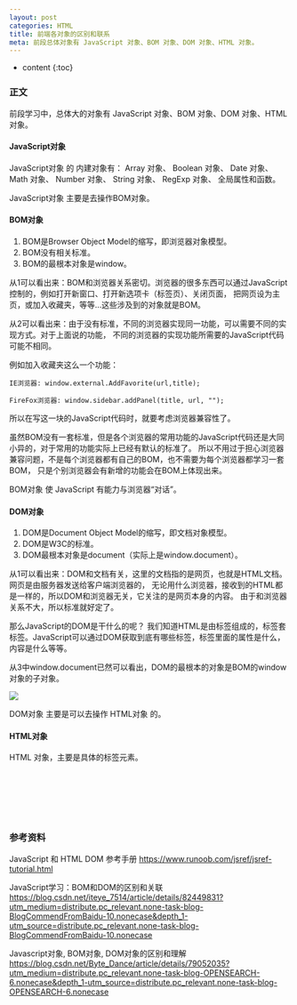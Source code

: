```yaml
---
layout: post
categories: HTML
title: 前端各对象的区别和联系
meta: 前段总体对象有 JavaScript 对象、BOM 对象、DOM 对象、HTML 对象。
---
```

* content
{:toc}

### 正文

前段学习中，总体大的对象有 JavaScript 对象、BOM 对象、DOM 对象、HTML 对象。

#### JavaScript对象

JavaScript对象 的 内建对象有：
Array 对象、
Boolean 对象、
Date 对象、
Math 对象、
Number 对象、
String 对象、
RegExp 对象、
全局属性和函数。

JavaScript对象 主要是去操作BOM对象。

#### BOM对象

1. BOM是Browser Object Model的缩写，即浏览器对象模型。
2. BOM没有相关标准。
3. BOM的最根本对象是window。

从1可以看出来：BOM和浏览器关系密切。浏览器的很多东西可以通过JavaScript控制的，例如打开新窗口、打开新选项卡（标签页）、关闭页面，
把网页设为主页，或加入收藏夹，等等…这些涉及到的对象就是BOM。

从2可以看出来：由于没有标准，不同的浏览器实现同一功能，可以需要不同的实现方式。对于上面说的功能，
不同的浏览器的实现功能所需要的JavaScript代码可能不相同。

例如加入收藏夹这么一个功能：
```
IE浏览器: window.external.AddFavorite(url,title);

FireFox浏览器: window.sidebar.addPanel(title, url, "");
```

所以在写这一块的JavaScript代码时，就要考虑浏览器兼容性了。

虽然BOM没有一套标准，但是各个浏览器的常用功能的JavaScript代码还是大同小异的，对于常用的功能实际上已经有默认的标准了。
所以不用过于担心浏览器兼容问题，不是每个浏览器都有自己的BOM，也不需要为每个浏览器都学习一套BOM，
只是个别浏览器会有新增的功能会在BOM上体现出来。

BOM对象 使 JavaScript 有能力与浏览器“对话”。

#### DOM对象

1. DOM是Document Object Model的缩写，即文档对象模型。
2. DOM是W3C的标准。
3. DOM最根本对象是document（实际上是window.document）。

从1可以看出来：DOM和文档有关，这里的文档指的是网页，也就是HTML文档。网页是由服务器发送给客户端浏览器的，
无论用什么浏览器，接收到的HTML都是一样的，所以DOM和浏览器无关，它关注的是网页本身的内容。
由于和浏览器关系不大，所以标准就好定了。

那么JavaScript的DOM是干什么的呢？
我们知道HTML是由标签组成的，标签套标签。JavaScript可以通过DOM获取到底有哪些标签，标签里面的属性是什么，内容是什么等等。

从3中window.document已然可以看出，DOM的最根本的对象是BOM的window对象的子对象。

![]({{site.baseurl}}/images/20200515/20200515111348.png)

DOM对象 主要是可以去操作 HTML对象 的。

#### HTML对象

HTML 对象，主要是具体的标签元素。

<br/><br/><br/><br/><br/>
### 参考资料 

JavaScript 和 HTML DOM 参考手册 <https://www.runoob.com/jsref/jsref-tutorial.html>

JavaScript学习：BOM和DOM的区别和关联 <https://blog.csdn.net/iteye_7514/article/details/82449831?utm_medium=distribute.pc_relevant.none-task-blog-BlogCommendFromBaidu-10.nonecase&depth_1-utm_source=distribute.pc_relevant.none-task-blog-BlogCommendFromBaidu-10.nonecase>

Javascript对象, BOM对象, DOM对象的区别和理解 <https://blog.csdn.net/Byte_Dance/article/details/79052035?utm_medium=distribute.pc_relevant.none-task-blog-OPENSEARCH-6.nonecase&depth_1-utm_source=distribute.pc_relevant.none-task-blog-OPENSEARCH-6.nonecase>
